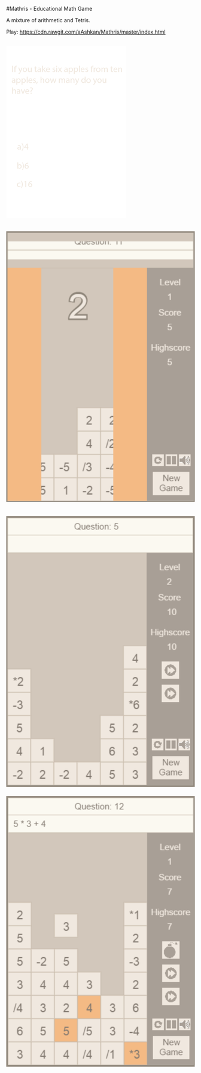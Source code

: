 #Mathris - Educational Math Game

A mixture of arithmetic and Tetris.

Play: https://cdn.rawgit.com/aAshkan/Mathris/master/index.html

![img1](Screenshot/question7.png "Question")
-------------------------------------------------
![img2](Screenshot/2.PNG "Pause")
-------------------------------------------------
![img3](Screenshot/3.PNG "Game1")
-------------------------------------------------
![img4](Screenshot/4.PNG "Game2")
